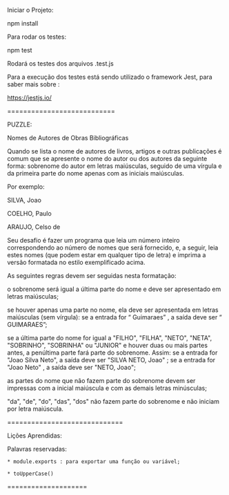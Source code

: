Iniciar o Projeto:



npm install



Para rodar os testes:



npm test



Rodará os testes dos arquivos <arquivo>.test.js



Para a execução dos testes está sendo utilizado o framework Jest, para saber mais sobre :

https://jestjs.io/



===========================



PUZZLE:



Nomes de Autores de Obras Bibliográficas



Quando se lista o nome de autores de livros, artigos e outras publicações é comum que se apresente o nome do autor ou dos autores da seguinte forma: sobrenome do autor em letras maiúsculas, seguido de uma vírgula e da primeira parte do nome apenas com as iniciais maiúsculas.



Por exemplo:

SILVA, Joao

COELHO, Paulo

ARAUJO, Celso de

Seu desafio é fazer um programa que leia um número inteiro correspondendo ao número de nomes que será fornecido, e, a seguir, leia estes nomes (que podem estar em qualquer tipo de letra) e imprima a versão formatada no estilo exemplificado acima.

As seguintes regras devem ser seguidas nesta formatação:

o sobrenome será igual a última parte do nome e deve ser apresentado em letras maiúsculas;

se houver apenas uma parte no nome, ela deve ser apresentada em letras maiúsculas (sem vírgula): se a entrada for “ Guimaraes” , a saída deve ser “ GUIMARAES”;

se a última parte do nome for igual a "FILHO", "FILHA", "NETO", "NETA", "SOBRINHO", "SOBRINHA" ou "JUNIOR" e houver duas ou mais partes antes, a penúltima parte fará parte do sobrenome. Assim: se a entrada for "Joao Silva Neto", a saída deve ser "SILVA NETO, Joao" ; se a entrada for "Joao Neto" , a saída deve ser "NETO, Joao";

as partes do nome que não fazem parte do sobrenome devem ser impressas com a inicial maiúscula e com as demais letras minúsculas;

"da", "de", "do", "das", "dos" não fazem parte do sobrenome e não iniciam por letra maiúscula.



=============================

Lições Aprendidas:



Palavras reservadas:

    * module.exports : para exportar uma função ou variável;

    * toUpperCase()



====================​
